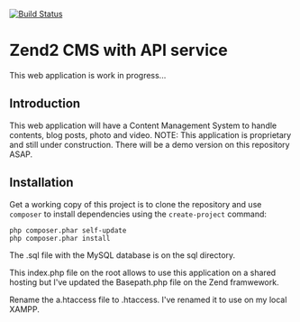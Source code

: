 [![Build Status](https://travis-ci.org/andreafiori/Zend2APICMS.png?branch=master)](https://travis-ci.org/andreafiori/Zend2APICMS)

Zend2 CMS with API service
=======================

This web application is work in progress...

Introduction
------------
This web application will have a Content Management System to handle contents, blog posts, photo and video. 
NOTE: This application is proprietary and still under construction. There will be a demo version on this repository ASAP.

Installation
------------

Get a working copy of this project is to clone the repository and use `composer` to install dependencies using the `create-project` command:

    php composer.phar self-update
    php composer.phar install
	
The .sql file with the MySQL database is on the sql directory.

This index.php file on the root allows to use this application on a shared hosting but I've updated the Basepath.php file on the Zend framwework.

Rename the a.htaccess file to .htaccess. I've renamed it to use on my local XAMPP.
